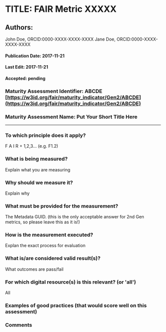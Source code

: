 # TITLE:  FAIR Metric XXXXX

## Authors: 
John Doe, ORCID:0000-XXXX-XXXX-XXXX
Jane Doe, ORCID:0000-XXXX-XXXX-XXXX


#### Publication Date: 2017-11-21
#### Last Edit: 2017-11-21
#### Accepted: pending


### Maturity Assessment Identifier: ABCDE [https://w3id.org/fair/maturity_indicator/Gen2/ABCDE](https://w3id.org/fair/maturity_indicator/Gen2/ABCDE)

### Maturity Assessment Name:   Put Your Short Title Here

----

### To which principle does it apply?
F A I R + 1,2,3...  (e.g. F1.2)

### What is being measured?
Explain what you are measuring

### Why should we measure it?
Explain why

### What must be provided for the measurement?
The Metadata GUID.
(this is the only acceptable answer for 2nd Gen metrics, so please leave this as it is!)


### How is the measurement executed?
Explan the exact process for evaluation

### What is/are considered valid result(s)?
What outcomes are pass/fail

### For which digital resource(s) is this relevant? (or 'all')
All

### Examples of good practices (that would score well on this assessment)


### Comments
